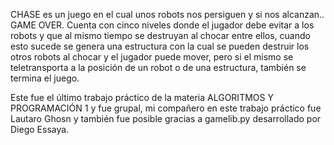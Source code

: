 CHASE es un juego en el cual unos robots nos persiguen y si nos alcanzan..
GAME OVER. Cuenta con cinco niveles donde el jugador debe evitar a los robots
y que al mismo tiempo se destruyan al chocar entre ellos, cuando esto sucede
se genera una estructura con la cual se pueden destruir los otros robots al 
chocar y el jugador puede mover, pero si el mismo se teletransporta a la posición 
de un robot o de una estructura, también se termina el juego.

Este fue el último trabajo práctico de la materia ALGORITMOS Y PROGRAMACIÓN 1
y fue grupal, mi compañero en este trabajo práctico fue Lautaro Ghosn y también 
fue posible gracias a gamelib.py desarrollado por Diego Essaya.
